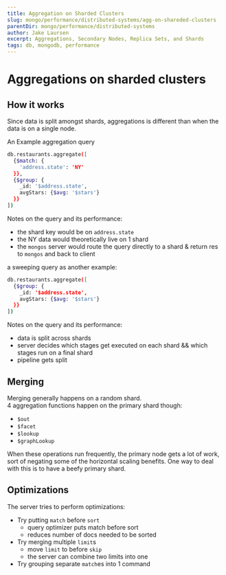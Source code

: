 ```yaml
---
title: Aggregation on Sharded Clusters
slug: mongo/performance/distributed-systems/agg-on-shareded-clusters
parentDir: mongo/performance/distributed-systems
author: Jake Laursen
excerpt: Aggregations, Secondary Nodes, Replica Sets, and Shards
tags: db, mongodb, performance
---
```


# Aggregations on sharded clusters

## How it works

Since data is split amongst shards, aggregations is different than when the data is on a single node.

An Example aggregation query

```bash
db.restaurants.aggregate([
  {$match: {
    'address.state': 'NY'
  }},
  {$group: {
    _id: '$address.state',
    avgStars: {$avg: '$stars'}
  }}
])
```

Notes on the query and its performance:

- the shard key would be on `address.state`
- the NY data would theoretically live on 1 shard
- the `mongos` server would route the query directly to a shard & return res to `mongos` and back to client

a sweeping query as another example:

```bash
db.restaurants.aggregate([
  {$group: {
    _id: '$address.state',
    avgStars: {$avg: '$stars'}
  }}
])
```

Notes on the query and its performance:

- data is split across shards
- server decides which stages get executed on each shard && which stages run on a final shard
- pipeline gets split

## Merging

Merging generally happens on a random shard.  
4 aggregation functions happen on the primary shard though:

- `$out`
- `$facet`
- `$lookup`
- `$graphLookup`

When these operations run frequently, the primary node gets a lot of work, sort of negating some of the horizontal scaling benefits. One way to deal with this is to have a beefy primary shard.

## Optimizations

The server tries to perform optimizations:

- Try putting `match` before `sort`
  - query optimizer puts match before sort
  - reduces number of docs needed to be sorted
- Try merging multiple `limit`s
  - move `limit` to before `skip`
  - the server can combine two limits into one
- Try grouping separate `match`es into 1 command
